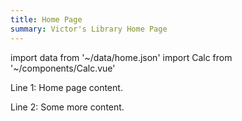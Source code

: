 ```yaml
---
title: Home Page
summary: Victor's Library Home Page
---
```

import data from '~/data/home.json'
import Calc from '~/components/Calc.vue'

Line 1: Home page content.

Line 2: Some more content.

<Calc :id="data.id" />
